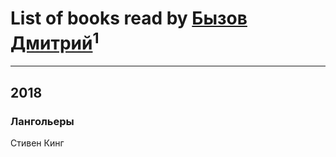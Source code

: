 # List of books read by [Бызов Дмитрий](https://www.facebook.com/profile.php?id=1146684568850703)<sup>1</sup>
---

## 2018

### Лангольеры
Стивен Кинг



